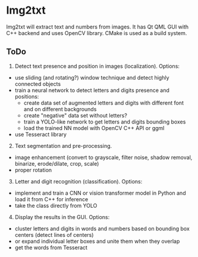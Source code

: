 Img2txt
=======

Img2txt will extract text and numbers from images.
It has Qt QML GUI with C++ backend and uses OpenCV library.
CMake is used as a build system.


ToDo
----

1. Detect text presence and position in images (localization).
Options:
- use sliding (and rotating?) window technique and detect highly connected objects
- train a neural network to detect letters and digits presence and positions:
  - create data set of augmented letters and digits with different font and on different backgrounds
  - create "negative" data set without letters?
  - train a YOLO-like network to get letters and digits bounding boxes
  - load the trained NN model with OpenCV C++ API or ggml
- use Tesseract library

2. Text segmentation and pre-processing.
- image enhancement (convert to grayscale, filter noise, shadow removal, binarize, erode/dilate, crop, scale)
- proper rotation

3. Letter and digit recognition (classification).
Options:
- implement and train a CNN or vision transformer model in Python and load it from C++ for inference
- take the class directly from YOLO

4. Display the results in the GUI.
Options:
- cluster letters and digits in words and numbers based on bounding box centers (detect lines of centers)
- or expand individual letter boxes and unite them when they overlap
- get the words from Tesseract
